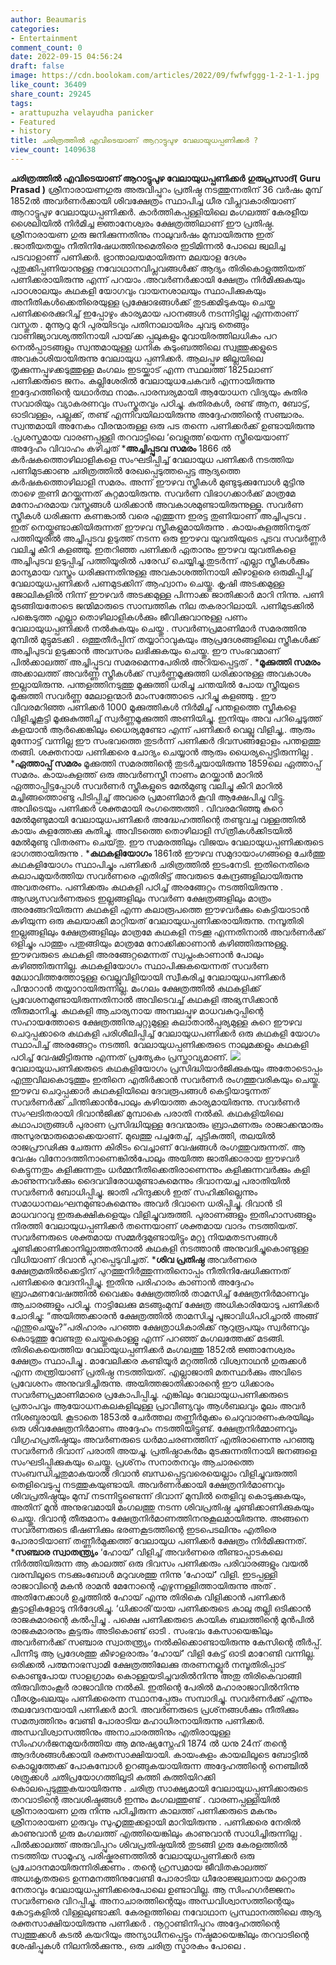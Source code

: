 ```yaml
---
author: Beaumaris
categories:
- Entertainment
comment_count: 0
date: 2022-09-15 04:56:24
draft: false
image: https://cdn.boolokam.com/articles/2022/09/fwfwfggg-1-2-1-1.jpg
like_count: 36409
share_count: 29245
tags:
- arattupuzha velayudha panicker
- Featured
- history
title: ചരിത്രത്തിൽ എവിടെയാണ് ആറാട്ടുപുഴ വേലായുധപ്പണിക്കർ ?
view_count: 1409638
---
```


**ചരിത്രത്തിൽ എവിടെയാണ് ആറാട്ടുപുഴ വേലായുധപ്പണിക്കർ** **ഗുരുപ്രസാദ്( Guru Prasad )** ശ്രീനാരായണഗുരു അരുവിപ്പുറം പ്രതിഷ്ഠ നടത്തുന്നതിന് 36 വര്‍ഷം മുമ്പ് 1852ല്‍ അവര്‍ണര്‍ക്കായി ശിവക്ഷേത്രം സ്ഥാപിച്ച ധീര വിപ്ലവകാരിയാണ് ആറാട്ടുപുഴ വേലായുധപ്പണിക്കര്‍. കാര്‍ത്തികപ്പള്ളിയിലെ മംഗലത്ത് കേരളീയ ശൈലിയില്‍ നിര്‍മിച്ച ജ്ഞാനേശ്വരം ക്ഷേത്രത്തിലാണ് ഈ പ്രതിഷ്ഠ. ശ്രീനാരായണ ഗുരു ജനിക്കുന്നതിനും നാലുവര്‍ഷം മുമ്പായിരുന്നു ഇത് .ജാതീയതയ്ക്കും നീതിനിഷേധത്തിനുമെതിരെ ഇടിമിന്നല്‍ പോലെ ജ്വലിച്ച പടവാളാണ് പണിക്കര്‍. ഭ്രാന്താലയമായിരുന്ന മലയാള ദേശം പുതുക്കിപ്പണിയാനുള്ള നവോഥാനവിപ്ലവങ്ങള്‍ക്ക് ആദ്യം തിരികൊളുത്തിയത് പണിക്കരായിരുന്നു എന്ന് പറയാം .അവര്‍ണര്‍ക്കായി ക്ഷേത്രം നിര്‍മിക്കുകയും പാഠശാലയും കഥകളി യോഗവും വായനശാലയും സ്ഥാപിക്കുകയും അനീതികള്‍ക്കെതിരെയുള്ള പ്രക്ഷോഭങ്ങള്‍ക്ക് തുടക്കമിടുകയും ചെയ്ത പണിക്കരെക്കുറിച്ച് ഇപ്പോഴും കാര്യമായ പഠനങ്ങള്‍ നടന്നിട്ടില്ല എന്നതാണ് വസ്തുത . മുന്നൂറു മുറി പുരയിടവും പതിനാലായിരം ചുവടു തെങ്ങും വാണിജ്യാവശ്യത്തിനായി പായ്‌ക്ക പ്പലുകളും മൂവായിരത്തിലധികം പറ നെൽപ്പാടങ്ങളും സ്വന്തമായുള്ള ധനിക കുടുംബത്തിലെ സ്വത്തുക്കളുടെ അവകാശിയായിരുന്നു വേലായുധ പ്പണിക്കർ. ആലപ്പുഴ ജില്ലയിലെ തൃക്കുന്നപ്പുഴക്കടുത്തുള്ള മംഗലം ഇടയ്ക്കാട് എന്ന സ്ഥലത്ത് 1825ലാണ് പണിക്കരുടെ ജനം. കല്ലിശേരിൽ വേലായുധചേകവർ എന്നായിരുന്നു ഇദ്ദേഹത്തിന്റെ യഥാർത്ഥ നാമം.പാരമ്പര്യമായി ആയോധന വിദ്യയും കുതിര സവാരിയും വ്യാകരണവും സംസ്കൃതവും പഠിച്ചു. കുതിരകള്‍, രണ്ട് ആന, ബോട്ട്, ഓടിവള്ളം, പല്ലക്ക്, തണ്ട് എന്നിവയിലായിരുന്നു അദ്ദേഹത്തിന്റെ സഞ്ചാരം. സ്വന്തമായി അനേകം വീരന്മാരുള്ള ഒരു പട തന്നെ പണിക്കർക്ക് ഉണ്ടായിരുന്നു .പ്രശസ്തമായ വാരണപ്പള്ളി തറവാട്ടിലെ ‘വെളുത്ത’യെന്ന സ്ത്രീയെയാണ് അദ്ദേഹം വിവാഹം കഴിച്ചത് ***അച്ചിപ്പുടവ സമരം** 1866 ല്‍ കര്‍ഷകത്തൊഴിലാളികളെ സംഘടിപ്പിച്ച് വേലായുധ പണിക്കര്‍ നടത്തിയ പണിമുടക്കാണു ചരിത്രത്തില്‍ രേഖപ്പെടുത്തപ്പെട്ട ആദ്യത്തെ കര്‍ഷകത്തൊഴിലാളി സമരം. അന്ന് ഈഴവ സ്ത്രീകള്‍ മുണ്ടുടുക്കുമ്പോള്‍ മുട്ടിനു താഴെ തുണി മറയ്ക്കുന്നത് കുറ്റമായിരുന്നു. സവർണ വിഭാഗക്കാർക്ക് മാത്രമേ മനോഹരമായ വസ്ത്രങ്ങൾ ധരിക്കാൻ അവകാശമുണ്ടായിരുന്നുള്ളൂ. സവർണ സ്ത്രീകൾ ധരിക്കുന്ന കണങ്കാൽ വരെ എത്തുന്ന ഇരട്ട തുണിയാണ് അച്ചിപുടവ . ഇത് നെയ്തുണ്ടാക്കിയിരുന്നത് ഈഴവ സ്ത്രീകളുമായിരുന്നു . കായംകുളത്തിനടുത് പത്തിയൂരിൽ അച്ചിപ്പുടവ ഉടുത്ത് നടന്ന ഒരു ഈഴവ യുവതിയുടെ പുടവ സവർണ്ണർ വലിച്ചു കീറി കളഞ്ഞു. ഇതറിഞ്ഞ പണിക്കർ ഏതാനും ഈഴവ യുവതികളെ അച്ചിപുടവ ഉടുപ്പിച്ച് പത്തിയൂരിൽ പരേഡ് ചെയ്യിച്ചു.തുടർന്ന് എല്ലാ സ്ത്രീകൾക്കും മാന്യമായ വസ്ത്രം ധരിക്കുന്നതിനുള്ള അവകാശത്തിനായി കീഴാളരെ ഒരുമിപ്പിച്ച്‌ വേലായുധപ്പണിക്കര്‍ പണമുടക്കിന് ആഹ്വാനം ചെയ്തു. കൃഷി അടക്കമുള്ള ജോലികളിൽ നിന്ന് ഈഴവർ അടക്കമുള്ള പിന്നാക്ക ജാതിക്കാർ മാറി നിന്നു. പണി മുടങ്ങിയതോടെ ജന്മിമാരുടെ സാമ്പത്തിക നില തകരാറിലായി. പണിമുടക്കിൽ പങ്കെടുത്ത എല്ലാ തൊഴിലാളികള്‍ക്കും ജീവിക്കുവാനുള്ള പണം വേലായുധപ്പണിക്കർ നൽകുകയും ചെയ്തു . സവര്‍ണപ്രമാണിമാര്‍ സമരത്തിനു മുമ്പില്‍ മുട്ടുമടക്കി . ഒത്തുതീർപ്പിന് തയ്യാറാവുകയും ആപ്രദേശങ്ങളിലെ സ്ത്രീകൾക്ക് അച്ചിപുടവ ഉടുക്കാൻ അവസരം ലഭിക്കുകയും ചെയ്തു. ഈ സംഭവമാണ് പിൽക്കാലത്ത് അച്ചിപ്പുടവ സമരമെന്നപേരിൽ അറിയപ്പെട്ടത് . ***മൂക്കുത്തി സമരം** അക്കാലത്ത് അവർണ്ണ സ്ത്രീകൾക്ക് സ്വര്‍ണ്ണമൂക്കുത്തി ധരിക്കാനുള്ള അവകാശം ഇല്ലായിരുന്നു. പന്തളത്തിനടുത്തു മൂക്കുത്തി ധരിച്ചു ചന്തയിൽ പോയ സ്ത്രീയുടെ മൂക്കുത്തി സവർണ്ണ മേലാളന്മാർ മാംസത്തോടെ പറിച്ചു കളഞ്ഞു . ഈ വിവരമറിഞ്ഞ പണിക്കര്‍ 1000 മൂക്കുത്തികൾ നിര്‍മിച്ച് പന്തളത്തെ സ്ത്രീകളെ വിളിച്ചുകൂട്ടി മൂക്കുകുത്തിച്ച് സ്വര്‍ണ്ണമൂക്കുത്തി അണിയിച്ചു. ഇനിയും അവ പറിച്ചെടുത്ത് കളയാൻ ആർക്കെങ്കിലും ധൈര്യമുണ്ടോ എന്ന് പണിക്കർ വെല്ലു വിളിച്ചു,. ആരും മുന്നോട്ട് വന്നില്ല ഈ സംഭവത്തെ തുടർന്ന് പണിക്കർ ദിവസങ്ങളോളം പന്തളത്തു തങ്ങി. ശക്തനായ പണിക്കരെ ചോദ്യം ചെയ്യാൻ ആരും ധൈര്യപ്പെട്ടിരുന്നില്ല . ***ഏത്താപ്പ് സമരം** മൂക്കുത്തി സമരത്തിന്റെ തുടര്‍ച്ചയായിരുന്നു 1859ലെ ഏത്താപ്പ് സമരം. കായംകുളത്ത് ഒരു അവര്‍ണസ്ത്രീ നാണം മറയ്ക്കാന്‍ മാറില്‍ ഏത്താപ്പിട്ടപ്പോള്‍ സവര്‍ണര്‍ സ്ത്രീകളുടെ മേല്‍മുണ്ടു വലിച്ചു കീറി മാറില്‍ മച്ചിങ്ങത്തൊണ്ടു പിടിപ്പിച്ച്‌ അവരെ പ്രമാണിമാര്‍ കൂവി ആക്ഷേപിച്ചു വിട്ടു. അവിടെയും പണിക്കര്‍ ശക്തമായി രംഗത്തെത്തി . വിവരമറിഞ്ഞു കുറെ മേല്‍മുണ്ടുമായി വേലായുധപണിക്കർ അദ്ധേഹത്തിന്റെ തണ്ടുവച്ച വള്ളത്തില്‍ കായം കുളത്തേക്കു കുതിച്ചു. അവിടത്തെ തൊഴിലാളി സ്‌ത്രീകള്‍ക്കിടയില്‍ മേല്‍മുണ്ടു വിതരണം ചെയ്‌തു. ഈ സമരത്തിലും വിജയം വേലായുധപ്പണിക്കരുടെ ഭാഗത്തായിരുന്നു . ***കഥകളിയോഗം** 1861ല്‍ ഈഴവ സമുദായാംഗങ്ങളെ ചേര്‍ത്തു കഥകളിയോഗം സ്ഥാപിച്ചും പണിക്കര്‍ ചരിത്രത്തില്‍ ഇടംനേടി. ഇതിനെതിരെ കലാപമുയര്‍ത്തിയ സവര്‍ണരെ എതിരിട്ട് അവരുടെ കേന്ദ്രങ്ങളിലായിരുന്നു അവതരണം. പണിക്കരും കഥകളി പഠിച്ച് അരങ്ങേറ്റം നടത്തിയിരുന്നു . ആഢ്യസവര്‍ണരുടെ ഇല്ലങ്ങളിലും സവര്‍ണ ക്ഷേത്രങ്ങളിലും മാത്രം അരങ്ങേറിയിരുന്ന കഥകളി എന്ന കലാരൂപത്തെ ഈഴവര്‍ക്കും കെട്ടിയാടാന്‍ കഴിയുന്ന ഒരു കലയാക്കി മാറ്റിയത് വേലായുധപ്പണിക്കരായിരുന്നു. നമ്പൂതിരി ഇല്ലങ്ങളിലും ക്ഷേത്രങ്ങളിലും മാത്രമേ കഥകളി നടക്കൂ എന്നതിനാല്‍ അവര്‍ണര്‍ക്ക് ഒളിച്ചും പാത്തും പതുങ്ങിയും മാത്രമേ നോക്കിക്കാണാന്‍ കഴിഞ്ഞിരുന്നുള്ളു. ഈഴവരുടെ കഥകളി അരങ്ങേറ്റമെന്നത് സ്വപ്നംകാണാന്‍ പോലും കഴിഞ്ഞിരുന്നില്ല. കഥകളിയോഗം സ്ഥാപിക്കുകയെന്നത് സവര്‍ണ മേധാവിത്തത്തോടുള്ള വെല്ലുവിളിയായി സ്വീകരിച്ച വേലായുധപണിക്കര്‍ പിന്മാറാന്‍ തയ്യാറായിരുന്നില്ല. മംഗലം ക്ഷേത്രത്തില്‍ കഥകളിക്ക് പ്രവേശനമുണ്ടായിരുന്നതിനാല്‍ അവിടെവച്ച് കഥകളി അഭ്യസിക്കാന്‍ തീരുമാനിച്ചു. കഥകളി ആചാര്യനായ അമ്പലപ്പുഴ മാധവകുറുപ്പിന്റെ സഹായത്തോടെ ക്ഷേത്രത്തിനുചുറ്റുമുള്ള കലാതാല്‍പ്പര്യമുള്ള കുറെ ഈഴവ ചെറുപ്പക്കാരെ കഥകളി പരിശീലിപ്പിച്ച് വേലായുധപണിക്കര്‍ ഒരു കഥകളി യോഗം സ്ഥാപിച്ച് അരങ്ങേറ്റം നടത്തി. വേലായുധപ്പണിക്കരുടെ നാലുമക്കളും കഥകളി പഠിച്ച് വേഷമിട്ടിരുന്നു എന്നത് പ്രത്യേകം പ്രസ്താവ്യമാണ്. ![](https://cdn.boolokam.com/articles/2022/09/fwfwfggg-1-2-1-1.jpg)വേലായുധപണിക്കരുടെ കഥകളിയോഗം പ്രസിദ്ധിയാര്‍ജിക്കുകയും അതോടൊപ്പം എന്തുവിലകൊടുത്തും ഇതിനെ എതിര്‍ക്കാന്‍ സവര്‍ണര്‍ രംഗത്തുവരികയും ചെയ്തു. ഈഴവ ചെറുപ്പക്കാര്‍ കഥകളിയിലെ ദേവരൂപങ്ങള്‍ കെട്ടിയാടുന്നത് സവര്‍ണര്‍ക്ക് ചിന്തിക്കാന്‍പോലും കഴിയാത്ത കാര്യമായിരുന്നു. സവര്‍ണര്‍ സംഘടിതരായി ദിവാന്‍ജിക്ക് മുമ്പാകെ പരാതി നല്‍കി. കഥകളിയിലെ കഥാപാത്രങ്ങള്‍ പുരാണ പ്രസിദ്ധിയുള്ള ദേവന്മാരും ബ്രാഹ്മണരും രാജാക്കന്മാരും അസുരന്മാരുമൊക്കെയാണ്. മുഖത്തു പച്ചതേച്ച്, ചുട്ടികുത്തി, തലയില്‍ രാജപ്രൗഢിക്കു ചേരുന്ന കിരീടം വെച്ചാണ് വേഷങ്ങള്‍ രംഗത്തുവരുന്നത്. ആ വേഷം വിനോദത്തിനാണെങ്കില്‍പോലും അയിത്ത ജാതിക്കാരായ ഈഴവര്‍ കെട്ടുന്നതും കളിക്കുന്നതും ധര്‍മ്മനീതിക്കെതിരാണെന്നും കളിക്കുന്നവര്‍ക്കും കളി കാണുന്നവര്‍ക്കും ദൈവവിരോധമുണ്ടാകുമെന്നും ദിവാനയച്ച പരാതിയില്‍ സവര്‍ണര്‍ ബോധിപ്പിച്ചു. ജാതി ഹിന്ദുക്കള്‍ ഇത് സഹിക്കില്ലെന്നും സമാധാനലംഘനമുണ്ടാകുമെന്നും അവര്‍ ദിവാനെ ധരിപ്പിച്ചു. ദിവാന്‍ ടി മാധവറാവു ഇരുകക്ഷികളെയും വിളിച്ചുവരുത്തി. പുരാണങ്ങളും ഇതിഹാസങ്ങളും നിരത്തി വേലായുധപ്പണിക്കര്‍ തന്നെയാണ് ശക്തമായ വാദം നടത്തിയത്. സവര്‍ണരുടെ ശക്തമായ സമ്മര്‍ദ്ദമുണ്ടായിട്ടും മറ്റു നിയമതടസങ്ങള്‍ ചൂണ്ടിക്കാണിക്കാനില്ലാത്തതിനാല്‍ കഥകളി നടത്താന്‍ അനുവദിച്ചുകൊണ്ടുള്ള വിധിയാണ് ദിവാന്‍ പുറപ്പെടുവിച്ചത്. ***ശിവ പ്രതിഷ്ഠ** അവര്‍ണരെ ക്ഷേത്രമതില്‍ക്കെട്ടിന് പുറത്തുനിര്‍ത്തുന്നതിനൊപ്പം നീതിനിഷേധിക്കുന്നത് പണിക്കരെ വേദനിപ്പിച്ചു. ഇതിനു പരിഹാരം കാണാൻ അദ്ദേഹം ബ്രാഹ്മണവേഷത്തില്‍ വൈക്കം ക്ഷേത്രത്തില്‍ താമസിച്ച് ക്ഷേത്രനിര്‍മാണവും ആചാരങ്ങളും പഠിച്ചു. നാട്ടിലേക്കു മടങ്ങുംമുമ്പ് ക്ഷേത്ര അധികാരിയോടു പണിക്കര്‍ ചോദിച്ചു: “അയിത്തക്കാരന്‍ ക്ഷേത്രത്തില്‍ താമസിച്ചു പൂജാവിധിപഠിച്ചാല്‍ അങ്ങ് എന്തുചെയ്യും?”പരിഹാരം പറഞ്ഞ ക്ഷേത്രാധികാരിക്ക് നൂറുരൂപയും സ്വര്‍ണവും കൊടുത്തു വേണ്ടതു ചെയ്തുകൊള്ളൂ എന്ന് പറഞ്ഞ് മംഗലത്തേക്ക് മടങ്ങി. തിരികെയെത്തിയ വേലായുധപ്പണിക്കർ മംഗലത്തു 1852ല്‍ ജ്ഞാനേശ്വരം ക്ഷേത്രം സ്ഥാപിച്ചു . മാവേലിക്കര കണ്ടിയൂര്‍ മറ്റത്തില്‍ വിശ്വനാഥന്‍ ഗുരുക്കള്‍ എന്ന തന്ത്രിയാണ് പ്രതിഷ്ഠ നടത്തിയത്. എല്ലാജാതി മതസ്ഥര്‍ക്കും അവിടെ പ്രവേശനം അനുവദിച്ചിരുന്നു. അയിത്തജാതിക്കാരന്റെ ഈ ധിക്കാരം സവര്‍ണപ്രമാണിമാരെ പ്രകോപിപ്പിച്ചു. എങ്കിലും വേലായുധപണിക്കരുടെ പ്രതാപവും ആയോധനകലകളിലുള്ള പ്രാവീണ്യവും ആള്‍ബലവും മൂലം അവര്‍ നിശബ്ദരായി. കൂടാതെ 1853ല്‍ ചേര്‍ത്തല തണ്ണീര്‍മുക്കം ചെറുവാരണംകരയിലും ഒരു ശിവക്ഷേത്രനിര്‍മാണം അദ്ദേഹം നടത്തിയിട്ടുണ്ട്. ക്ഷേത്രനിര്‍മ്മാണവും വിഗ്രഹപ്രതിഷ്ഠയും അവര്‍ണരുടെ ധര്‍മാചരണത്തിന് എതിരാണെന്നു പറഞ്ഞു സവര്‍ണര്‍ ദിവാന് പരാതി അയച്ചു. പ്രതിഷ്ഠാകര്‍മം മുടക്കുന്നതിനായി ജനങ്ങളെ സംഘടിപ്പിക്കുകയും ചെയ്തു. പ്രശ്‌നം സനാതനവും ആചാരത്തെ സംബന്ധിച്ചതുമാകയാല്‍ ദിവാന്‍ ബന്ധപ്പെട്ടവരെയെല്ലാം വിളിച്ചുവരുത്തി തെളിവെടുപ്പു നടത്തുകയുണ്ടായി. അവര്‍ണര്‍ക്കായി ക്ഷേത്രനിര്‍മാണവും ശിവപ്രതിഷ്ഠയും മുമ്പ് നടന്നിട്ടുണ്ടെന്ന് ദിവാന് മുമ്പില്‍ തെളിവു കൊടുക്കുകയും, അതിന് മുന്‍ അനുഭവമായി മംഗലത്തു നടന്ന ശിവപ്രതിഷ്ഠ ചൂണ്ടിക്കാണിക്കുകയും ചെയ്തു. ദിവാന്റ തീരുമാനം ക്ഷേത്രനിര്‍മാണത്തിനനുകൂലമായിരുന്നു. അങ്ങനെ സവര്‍ണരുടെ ഭീഷണിക്കും ഭരണകൂടത്തിന്റെ ഇടപെടലിനും എതിരെ പോരാടിയാണ് തണ്ണീര്‍മുക്കത്ത് വേലായുധ പണിക്കര്‍ ക്ഷേത്രം നിര്‍മിക്കുന്നത്. ***സഞ്ചാര സ്വാതന്ത്ര്യം** ‘ഹോയ്‌’ വിളിച്ച്‌ അവര്‍ണരെ തീണ്ടാപ്പാടകലെ നിര്‍ത്തിയിരുന്ന ആ കാലത്ത് ഒരു ദിവസം പണിക്കരും പരിവാരങ്ങളും വയല്‍ വരമ്പിലൂടെ നടക്കുംബോള്‍ മറുവശത്തു നിന്നു ‘ഹോയ്‌’ വിളി. ഇടപ്പള്ളി രാജാവിന്റെ മകന്‍ രാമന്‍ മേനോന്റെ എഴുന്നള്ളിത്തായിരുന്നു അത് ‌. അതിനേക്കാള്‍ ഉച്ചത്തില്‍ ഹോയ്‌ എന്നു തിരികെ വിളിക്കാന്‍ പണിക്കര്‍ കൂട്ടാളികളോടു നിര്‍ദേശിച്ചു. ‘ധിക്കാരി’യായ പണിക്കരുടെ കാലു തല്ലി ഒടിക്കാന്‍ രാജകുമാരന്റെ കല്‍പ്പിച്ചു . പക്ഷെ പണിക്കരുടെ കായിക ബലത്തിന്റെ മുൻപിൽ രാജകുമാരനും കൂട്ടരും അടികൊണ്ട്‌ ഓടി . സംഭവം കേസായെങ്കിലും അവര്‍ണര്‍ക്ക്‌ സഞ്ചാര സ്വാതന്ത്ര്യം നല്‍കിക്കൊണ്ടായിരുന്നു കേസിന്റെ തീര്‍പ്പ്‌. പിന്നീടു ആ പ്രദേശത്തു കീഴാളരാരും ‘ഹോയ്‌’ വിളി കേട്ട്‌ ഓടി മാറേണ്ടി വന്നില്ല. ഒരിക്കൽ പത്മനാഭസ്വാമി ക്ഷേത്രത്തിലേക്കു തരണനല്ലൂര്‍ നമ്പൂതിരിപ്പാട് കൊണ്ടുപോയ സാളഗ്രാമം കൊള്ളയടിച്ചവരില്‍നിന്നു അതു തിരികെവാങ്ങി തിരുവിതാംകൂര്‍ രാജാവിനു നല്‍കി. ഇതിന്റെ പേരില്‍ മഹാരാജാവില്‍നിന്നു വീരശൃംഖലയും പണിക്കരെന്ന സ്ഥാനപ്പേരും സമ്പാദിച്ചു. സവര്‍ണര്‍ക്ക് എന്നും തലവേദനയായി പണിക്കര്‍ മാറി. അവര്‍ണരുടെ പ്രശ്‌നങ്ങള്‍ക്കും നീതിക്കും സമത്വത്തിനും വേണ്ടി പോരാടിയ മഹാധീരനായിരുന്നു പണിക്കര്‍. അന്ധവിശ്വാസത്തിനും അനാചാരത്തിനും എതിരായുള്ള സിംഹഗര്‍ജനമുയര്‍ത്തിയ ആ മനുഷ്യസ്നേഹി 1874 ല്‍ ധനു 24ന് തന്റെ ആദര്‍ശങ്ങള്‍ക്കായി രക്തസാക്ഷിയായി. കായംകുളം കായലിലൂടെ ബോട്ടില്‍ കൊല്ലത്തേക്ക് പോകുമ്പോള്‍ ഉറങ്ങുകയായിരുന്ന അദ്ദേഹത്തിൻ്റെ നെഞ്ചിൽ ശത്രുക്കൾ ചതിപ്രയോഗത്തിലൂടി കത്തി കുത്തിയിറക്കി കൊലപ്പെടുത്തുകയായിരുന്നു . ചരിത്ര സാക്ഷ്യമായി വേലായുധപ്പണിക്കാരുടെ തറവാടിന്റെ അവശിഷ്ടങ്ങൾ ഇന്നും മംഗലത്തുണ്ട് . വാരണപ്പള്ളിയിൽ ശ്രീനാരായണ ഗുരു നിന്നു പഠിച്ചിരുന്ന കാലത്ത് പണിക്കരുടെ മകനും ശ്രീനാരായണ ഗുരുവും സുഹൃത്തുക്കളായി മാറിയിരുന്നു . പണിക്കരെ നേരിൽ കാണുവാൻ ഗുരു മംഗലത്ത് എത്തിയെങ്കിലും കാണുവാൻ സാധിച്ചിരുന്നില്ല . പിൽക്കാലത്ത് അരുവിപ്പുറം ശിവപ്രതിഷ്ഠയിൽ തുടങ്ങി ഗുരു കേരളത്തിൽ നടത്തിയ സാമൂഹ്യ പരിഷ്കരണത്തിൽ വേലായുധപ്പണിക്കർ ഒരു പ്രചോദനമായിരുന്നിരിക്കണം . തന്റെ ഹ്രസ്വമായ ജീവിതകാലത്ത് അധഃകൃതരുടെ ഉന്നമനത്തിനുവേണ്ടി പോരാടിയ ധീരോജ്ജ്വലനായ മറ്റൊരു നേതാവും വേലായുധപ്പണിക്കരെപോലെ ഉണ്ടാവില്ല. ആ സിംഹഗര്‍ജ്ജനം സവര്‍ണരെ വിറപ്പിച്ചു. അനാചാരത്തിന്റെയും അന്ധവിശ്വാസത്തിന്റെയും കോട്ടകളില്‍ വിള്ളലുണ്ടാക്കി. കേരളത്തിലെ നവോഥാന പ്രസ്ഥാനത്തിലെ ആദ്യ രക്തസാക്ഷിയായിരുന്നു പണിക്കർ . നൂറ്റാണ്ടിനിപ്പുറം അദ്ദേഹത്തിന്റെ സ്വത്തുക്കൾ കടൽ കയറിയും അന്യാധീനപ്പെട്ടും നഷ്ടമായെങ്കിലും തറവാടിന്റെ ശേഷിപ്പുകൾ നിലനിൽക്കുന്നു., ഒരു ചരിത്ര സ്മാരകം പോലെ .